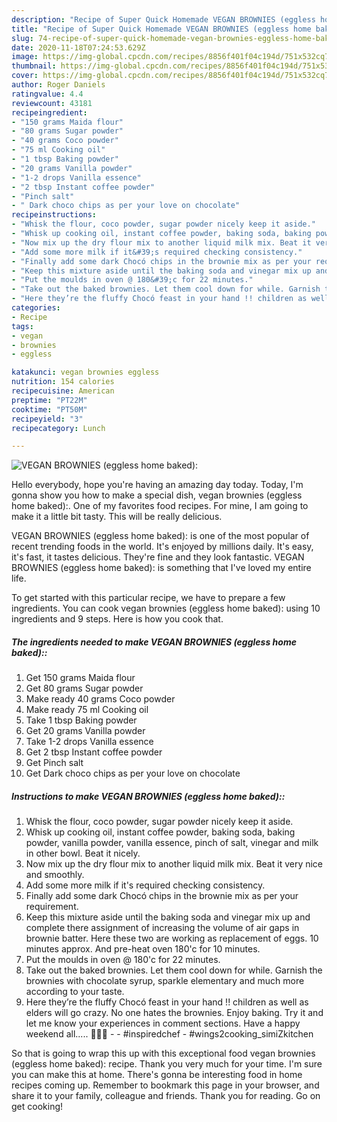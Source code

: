 ```yaml
---
description: "Recipe of Super Quick Homemade VEGAN BROWNIES (eggless home baked):"
title: "Recipe of Super Quick Homemade VEGAN BROWNIES (eggless home baked):"
slug: 74-recipe-of-super-quick-homemade-vegan-brownies-eggless-home-baked
date: 2020-11-18T07:24:53.629Z
image: https://img-global.cpcdn.com/recipes/8856f401f04c194d/751x532cq70/vegan-brownies-eggless-home-baked-recipe-main-photo.jpg
thumbnail: https://img-global.cpcdn.com/recipes/8856f401f04c194d/751x532cq70/vegan-brownies-eggless-home-baked-recipe-main-photo.jpg
cover: https://img-global.cpcdn.com/recipes/8856f401f04c194d/751x532cq70/vegan-brownies-eggless-home-baked-recipe-main-photo.jpg
author: Roger Daniels
ratingvalue: 4.4
reviewcount: 43181
recipeingredient:
- "150 grams Maida flour"
- "80 grams Sugar powder"
- "40 grams Coco powder"
- "75 ml Cooking oil"
- "1 tbsp Baking powder"
- "20 grams Vanilla powder"
- "1-2 drops Vanilla essence"
- "2 tbsp Instant coffee powder"
- "Pinch salt"
- " Dark choco chips as per your love on chocolate"
recipeinstructions:
- "Whisk the flour, coco powder, sugar powder nicely keep it aside."
- "Whisk up cooking oil, instant coffee powder, baking soda, baking powder, vanilla powder, vanilla essence, pinch of salt, vinegar and milk in other bowl. Beat it nicely."
- "Now mix up the dry flour mix to another liquid milk mix. Beat it very nice and smoothly."
- "Add some more milk if it&#39;s required checking consistency."
- "Finally add some dark Chocó chips in the brownie mix as per your requirement."
- "Keep this mixture aside until the baking soda and vinegar mix up and complete there assignment of increasing the volume of air gaps in brownie batter. Here these two are working as replacement of eggs. 10 minutes approx. And pre-heat oven 180&#39;c for 10 minutes."
- "Put the moulds in oven @ 180&#39;c for 22 minutes."
- "Take out the baked brownies. Let them cool down for while. Garnish the brownies with chocolate syrup, sparkle elementary and much more according to your taste."
- "Here they’re the fluffy Chocó feast in your hand !! children as well as elders will go crazy. No one hates the brownies. Enjoy baking. Try it and let me know your experiences in comment sections. Have a happy weekend all..... 🍦🍷💝  #inspiredchef #wings2cooking_simiZkitchen"
categories:
- Recipe
tags:
- vegan
- brownies
- eggless

katakunci: vegan brownies eggless 
nutrition: 154 calories
recipecuisine: American
preptime: "PT22M"
cooktime: "PT50M"
recipeyield: "3"
recipecategory: Lunch

---
```



![VEGAN BROWNIES (eggless home baked):](https://img-global.cpcdn.com/recipes/8856f401f04c194d/751x532cq70/vegan-brownies-eggless-home-baked-recipe-main-photo.jpg)

Hello everybody, hope you're having an amazing day today. Today, I'm gonna show you how to make a special dish, vegan brownies (eggless home baked):. One of my favorites food recipes. For mine, I am going to make it a little bit tasty. This will be really delicious.



VEGAN BROWNIES (eggless home baked): is one of the most popular of recent trending foods in the world. It's enjoyed by millions daily. It's easy, it's fast, it tastes delicious. They're fine and they look fantastic. VEGAN BROWNIES (eggless home baked): is something that I've loved my entire life.


To get started with this particular recipe, we have to prepare a few ingredients. You can cook vegan brownies (eggless home baked): using 10 ingredients and 9 steps. Here is how you cook that.

<!--inarticleads1-->

##### The ingredients needed to make VEGAN BROWNIES (eggless home baked)::

1. Get 150 grams Maida flour
1. Get 80 grams Sugar powder
1. Make ready 40 grams Coco powder
1. Make ready 75 ml Cooking oil
1. Take 1 tbsp Baking powder
1. Get 20 grams Vanilla powder
1. Take 1-2 drops Vanilla essence
1. Get 2 tbsp Instant coffee powder
1. Get Pinch salt
1. Get  Dark choco chips as per your love on chocolate




<!--inarticleads2-->

##### Instructions to make VEGAN BROWNIES (eggless home baked)::

1. Whisk the flour, coco powder, sugar powder nicely keep it aside.
1. Whisk up cooking oil, instant coffee powder, baking soda, baking powder, vanilla powder, vanilla essence, pinch of salt, vinegar and milk in other bowl. Beat it nicely.
1. Now mix up the dry flour mix to another liquid milk mix. Beat it very nice and smoothly.
1. Add some more milk if it&#39;s required checking consistency.
1. Finally add some dark Chocó chips in the brownie mix as per your requirement.
1. Keep this mixture aside until the baking soda and vinegar mix up and complete there assignment of increasing the volume of air gaps in brownie batter. Here these two are working as replacement of eggs. 10 minutes approx. And pre-heat oven 180&#39;c for 10 minutes.
1. Put the moulds in oven @ 180&#39;c for 22 minutes.
1. Take out the baked brownies. Let them cool down for while. Garnish the brownies with chocolate syrup, sparkle elementary and much more according to your taste.
1. Here they’re the fluffy Chocó feast in your hand !! children as well as elders will go crazy. No one hates the brownies. Enjoy baking. Try it and let me know your experiences in comment sections. Have a happy weekend all..... 🍦🍷💝 -  - #inspiredchef - #wings2cooking_simiZkitchen




So that is going to wrap this up with this exceptional food vegan brownies (eggless home baked): recipe. Thank you very much for your time. I'm sure you can make this at home. There's gonna be interesting food in home recipes coming up. Remember to bookmark this page in your browser, and share it to your family, colleague and friends. Thank you for reading. Go on get cooking!
